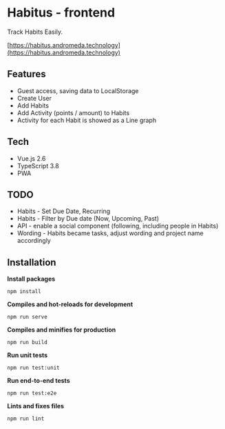 # Habitus - frontend

Track Habits Easily.

[https://habitus.andromeda.technology](https://habitus.andromeda.technology)

## Features

- Guest access, saving data to LocalStorage
- Create User
- Add Habits
- Add Activity (points / amount) to Habits
- Activity for each Habit is showed as a Line graph

## Tech

- Vue.js 2.6
- TypeScript 3.8
- PWA

## TODO

- Habits - Set Due Date, Recurring
- Habits - Filter by Due date (Now, Upcoming, Past)
- API - enable a social component (following, including people in Habits)
- Wording - Habits became tasks, adjust wording and project name accordingly

## Installation

**Install packages**

`npm install`

**Compiles and hot-reloads for development**

`npm run serve`

**Compiles and minifies for production**

`npm run build`

**Run unit tests**

`npm run test:unit`

**Run end-to-end tests**

`npm run test:e2e`

**Lints and fixes files**

`npm run lint`
